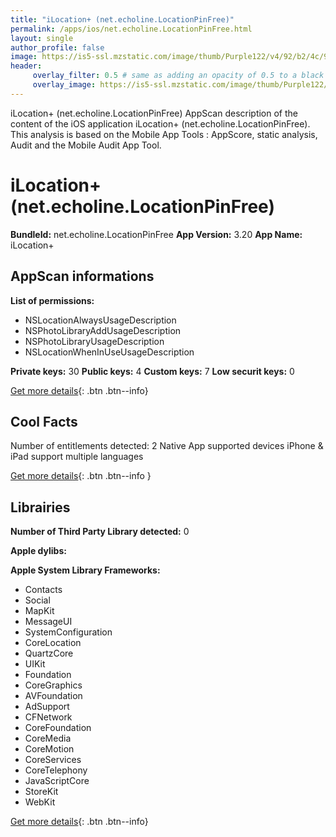 ```yaml
---
title: "iLocation+ (net.echoline.LocationPinFree)"
permalink: /apps/ios/net.echoline.LocationPinFree.html
layout: single
author_profile: false
image: https://is5-ssl.mzstatic.com/image/thumb/Purple122/v4/92/b2/4c/92b24cc0-7fd9-2215-7586-ce4e30869343/AppIcon-1x_U007emarketing-0-7-0-85-220.png/512x512bb.jpg
header: 
     overlay_filter: 0.5 # same as adding an opacity of 0.5 to a black background
     overlay_image: https://is5-ssl.mzstatic.com/image/thumb/Purple122/v4/92/b2/4c/92b24cc0-7fd9-2215-7586-ce4e30869343/AppIcon-1x_U007emarketing-0-7-0-85-220.png/512x512bb.jpg
---
```

iLocation+ (net.echoline.LocationPinFree) AppScan description of the content of the iOS application iLocation+ (net.echoline.LocationPinFree). This analysis is based on the Mobile App Tools : AppScore, static analysis, Audit and the Mobile Audit App Tool.

# iLocation+ (net.echoline.LocationPinFree)

**BundleId:** net.echoline.LocationPinFree
**App Version:** 3.20
**App Name:** iLocation+


## AppScan informations 

**List of permissions:** 
- NSLocationAlwaysUsageDescription
- NSPhotoLibraryAddUsageDescription
- NSPhotoLibraryUsageDescription
- NSLocationWhenInUseUsageDescription
  
  
**Private keys:** 30
**Public keys:** 4
**Custom keys:** 7
**Low securit keys:** 0
  
[Get more details](/pricing.html){: .btn .btn--info}

## Cool Facts

Number of entitlements detected: 2
Native App
supported devices iPhone & iPad
support multiple languages
  
[Get more details](/pricing.html){: .btn .btn--info }

## Librairies 
**Number of Third Party Library detected:** 0


**Apple dylibs:**


**Apple System Library Frameworks:**
- Contacts
- Social
- MapKit
- MessageUI
- SystemConfiguration
- CoreLocation
- QuartzCore
- UIKit
- Foundation
- CoreGraphics
- AVFoundation
- AdSupport
- CFNetwork
- CoreFoundation
- CoreMedia
- CoreMotion
- CoreServices
- CoreTelephony
- JavaScriptCore
- StoreKit
- WebKit


  
[Get more details](/pricing.html){: .btn .btn--info}

